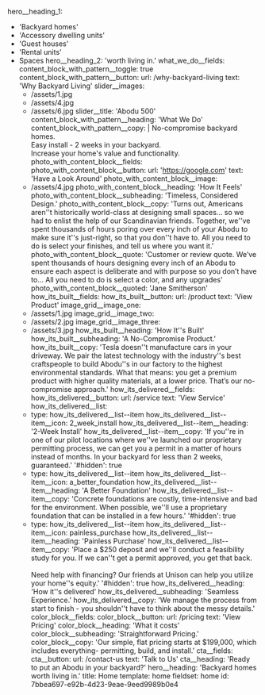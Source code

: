 hero__heading_1:
  - 'Backyard homes'
  - 'Accessory dwelling units'
  - 'Guest houses'
  - 'Rental units'
  - Spaces
hero__heading_2: 'worth living in.'
what_we_do__fields:
  content_block_with_pattern__toggle: true
  content_block_with_pattern__button:
    url: /why-backyard-living
    text: 'Why Backyard Living'
  slider__images:
    - /assets/1.jpg
    - /assets/4.jpg
    - /assets/6.jpg
  slider__title: 'Abodu 500'
  content_block_with_pattern__heading: 'What We Do'
  content_block_with_pattern__copy: |
    No-compromise backyard homes.<Br> Easy install - 2 weeks in your backyard.<Br> 
    Increase your home's value and functionality.
photo_with_content_block__fields:
  photo_with_content_block__button:
    url: 'https://google.com'
    text: 'Have a Look Around'
  photo_with_content_block__image:
    - /assets/4.jpg
  photo_with_content_block__heading: 'How It Feels'
  photo_with_content_block__subheading: 'Timeless, Considered Design.'
  photo_with_content_block__copy: 'Turns out, Americans aren''t historically world-class at designing small spaces… so we had to enlist the help of our Scandinavian friends. Together, we''ve spent thousands of hours poring over every inch of your Abodu to make sure it''s just-right, so that you don''t have to. All you need to do is select your finishes, and tell us where you want it.'
  photo_with_content_block__quote: 'Customer or review quote. We’ve spent thousands of hours designing every inch of an Abodu to ensure each aspect is deliberate and with purpose so you don’t have to... All you need to do is select a color, and any upgrades'
  photo_with_content_block__quoted: 'Jane Smitherson'
how_its_built__fields:
  how_its_built__button:
    url: /product
    text: 'View Product'
  image_grid__image_one:
    - /assets/1.jpg
  image_grid__image_two:
    - /assets/2.jpg
  image_grid__image_three:
    - /assets/3.jpg
  how_its_built__heading: 'How It''s Built'
  how_its_built__subheading: 'A No-Compromise Product.'
  how_its_built__copy: 'Tesla doesn''t manufacture cars in your driveway. We pair the latest technology with the industry''s best craftspeople to build Abodu''s in our factory to the highest environmental standards. What that means: you get a premium product with higher quality materials, at a lower price. That’s our no-compromise approach.'
how_its_delivered__fields:
  how_its_delivered__button:
    url: /service
    text: 'View Service'
  how_its_delivered__list:
    -
      type: how_its_delivered__list--item
      how_its_delivered__list--item__icon: 2_week_install
      how_its_delivered__list--item__heading: '2-Week Install'
      how_its_delivered__list--item__copy: 'If you''re in one of our pilot locations where we''ve launched our proprietary permitting process, we can get you a permit in a matter of hours instead of months. In your backyard for less than 2 weeks, guaranteed.'
      '#hidden': true
    -
      type: how_its_delivered__list--item
      how_its_delivered__list--item__icon: a_better_foundation
      how_its_delivered__list--item__heading: 'A Better Foundation'
      how_its_delivered__list--item__copy: 'Concrete foundations are costly, time-intensive and bad for the environment. When possible, we''ll use a proprietary foundation that can be installed in a few hours.'
      '#hidden': true
    -
      type: how_its_delivered__list--item
      how_its_delivered__list--item__icon: painless_purchase
      how_its_delivered__list--item__heading: 'Painless Purchase'
      how_its_delivered__list--item__copy: 'Place a $250 deposit and we''ll conduct a feasibility study for you. If we can''t get a permit approved, you get that back. <Br><Br> Need help with financing? Our friends at Unison can help you utilize your home''s equity.'
      '#hidden': true
  how_its_delivered__heading: 'How it''s delivered'
  how_its_delivered__subheading: 'Seamless Experience.'
  how_its_delivered__copy: 'We manage the process from start to finish - you shouldn''t have to think about the messy details.'
color_block__fields:
  color_block__button:
    url: /pricing
    text: 'View Pricing'
  color_block__heading: 'What it costs'
  color_block__subheading: 'Straightforward Pricing.'
  color_block__copy: 'Our simple, flat pricing starts at $199,000, which includes everything- permitting, build, and install.'
cta__fields:
  cta__button:
    url: /contact-us
    text: 'Talk to Us'
  cta__heading: 'Ready to put an Abodu in your backyard?'
hero__heading: '<span>Backyard homes<br></span> worth living in.'
title: Home
template: home
fieldset: home
id: 7bbea697-e92b-4d23-9eae-9eed9989b0e4
